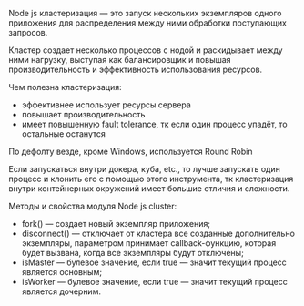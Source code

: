 Node js кластеризация
— это запуск нескольких экземпляров одного приложения для распределения между ними обработки поступающих запросов.

Кластер создает несколько процессов с нодой и раскидывает между ними нагрузку,
выступая как балансировщик и повышая производительность и эффективность использования ресурсов.

Чем полезна кластеризация:
 - эффективнее использует ресурсы сервера
 - повышает производительность
 - имеет повышенную fault tolerance, тк если один процесс упадёт, то остальные останутся

По дефолту везде, кроме Windows, используется Round Robin

Если запускаться внутри докера, куба, etc., то лучше запускать один процесс и клонить его с помощью этого инструмента, тк кластеризация
внутри контейнерных окружений имеет большие отличия и сложности.


Методы и свойства модуля Node js cluster:
 -  fork() — создает новый экземпляр приложения;
 -  disconnect() — отключает от кластера все созданные дополнительно экземпляры, параметром принимает callback-функцию, которая будет вызвана, когда все экземпляры будут отключены;
 -  isMaster — булевое значение, если true — значит текущий процесс является основным;
  - isWorker — булевое значение, если true — значит текущий процесс является дочерним.
